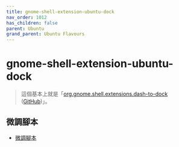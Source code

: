 ```yaml
---
title: gnome-shell-extension-ubuntu-dock
nav_order: 1012
has_children: false
parent: Ubuntu
grand_parent: Ubuntu Flavours
---
```



# gnome-shell-extension-ubuntu-dock

> 這個基本上就是「[org.gnome.shell.extensions.dash-to-dock](https://extensions.gnome.org/extension/307/dash-to-dock/) ([GitHub](https://github.com/micheleg/dash-to-dock/))」。


## 微調腳本

* [微調腳本](https://github.com/samwhelp/note-about-ubuntu/tree/gh-pages/_demo/adjustment/part-gnome-shell/gnome-shell-extension-ubuntu-dock)
